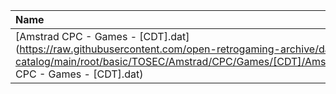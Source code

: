 |Name|Size|
|:---|---:|
|[Amstrad CPC - Games - [CDT].dat](https://raw.githubusercontent.com/open-retrogaming-archive/dat-catalog/main/root/basic/TOSEC/Amstrad/CPC/Games/[CDT]/Amstrad CPC - Games - [CDT].dat)|16638|
